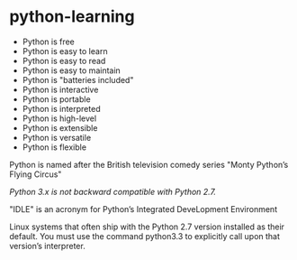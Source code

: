 # python-learning

* Python is free
* Python is easy to learn
* Python is easy to read
* Python is easy to maintain
* Python is "batteries included"
* Python is interactive
* Python is portable
* Python is interpreted
* Python is high-level
* Python is extensible
* Python is versatile
* Python is flexible

Python is named after the British television comedy series "Monty Python’s Flying Circus"

*Python 3.x is not backward compatible with Python 2.7.*

"IDLE" is an acronym for Python’s Integrated DeveLopment Environment

Linux systems that often ship with the Python 2.7 version installed as their default.
You must use the command python3.3 to explicitly call upon that version’s interpreter.